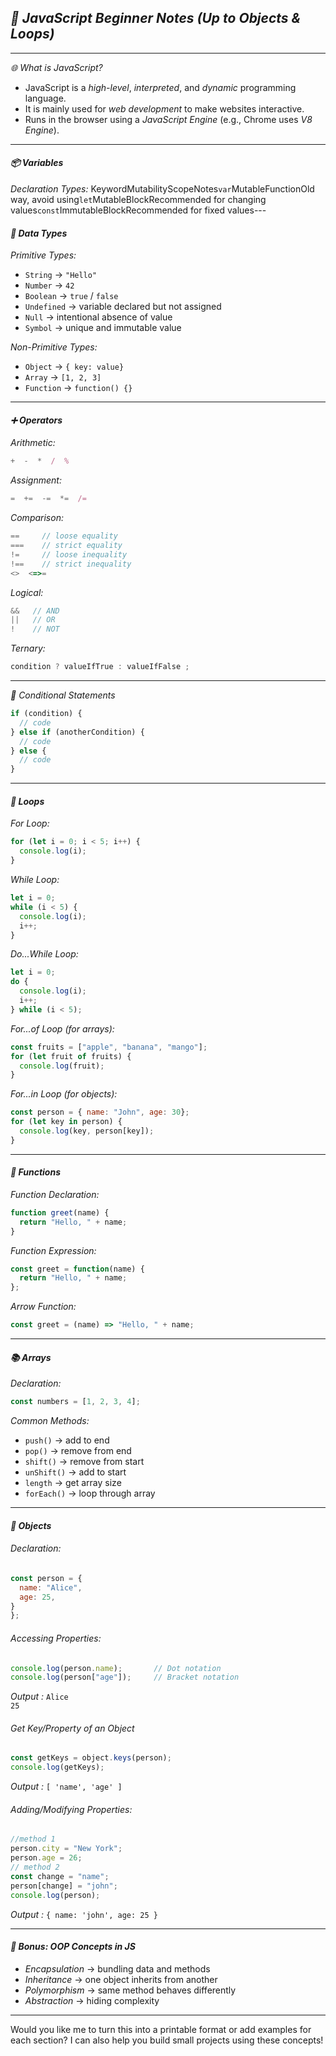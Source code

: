 

## *📘 JavaScript Beginner Notes (Up to Objects & Loops)*

---

*🌐 What is JavaScript?*
- JavaScript is a *high-level*, *interpreted*, and *dynamic* programming language.
- It is mainly used for *web development* to make websites interactive.
- Runs in the browser using a *JavaScript Engine* (e.g., Chrome uses *V8 Engine*).

---

#### *📦 Variables*

*Declaration Types:*
KeywordMutabilityScopeNotes`var`MutableFunctionOld way, avoid using`let`MutableBlockRecommended for changing values`const`ImmutableBlockRecommended for fixed values---

#### *🧮 Data Types*

*Primitive Types:*
- `String` → `"Hello"`
- `Number` → `42`
- `Boolean` → `true` / `false`
- `Undefined` → variable declared but not assigned
- `Null` → intentional absence of value
- `Symbol` → unique and immutable value

*Non-Primitive Types:*
- `Object` → `{ key: value}`
- `Array` → `[1, 2, 3]`
- `Function` → `function() {}`

---

#### *➕ Operators*

*Arithmetic:*
```javascript
+  -  *  /  %
```

*Assignment:*
```javascript
=  +=  -=  *=  /=
```

*Comparison:*
```javascript
==     // loose equality
===    // strict equality
!=     // loose inequality
!==    // strict inequality
<>  <=>=
```

*Logical:*
```javascript
&&   // AND
||   // OR
!    // NOT
```

*Ternary:*
```javascript
condition ? valueIfTrue : valueIfFalse ;
```

---

*🔀 Conditional Statements*

```javascript
if (condition) {
  // code
} else if (anotherCondition) {
  // code
} else {
  // code
}
```

---

#### *🔁 Loops*

*For Loop:*
```javascript
for (let i = 0; i < 5; i++) {
  console.log(i);
}
```

*While Loop:*
```javascript
let i = 0;
while (i < 5) {
  console.log(i);
  i++;
}
```

*Do...While Loop:*
```javascript
let i = 0;
do {
  console.log(i);
  i++;
} while (i < 5);
```

*For...of Loop (for arrays):*
```javascript
const fruits = ["apple", "banana", "mango"];
for (let fruit of fruits) {
  console.log(fruit);
}
```

*For...in Loop (for objects):*
```javascript
const person = { name: "John", age: 30};
for (let key in person) {
  console.log(key, person[key]);
}
```

---

#### *🧩 Functions*

*Function Declaration:*
```javascript
function greet(name) {
  return "Hello, " + name;
}
```

*Function Expression:*
```javascript
const greet = function(name) {
  return "Hello, " + name;
};
```

*Arrow Function:*
```javascript
const greet = (name) => "Hello, " + name;
```

---

#### *📚 Arrays*

*Declaration:*
```javascript
const numbers = [1, 2, 3, 4];
```

*Common Methods:*
- `push()` → add to end
- `pop()` → remove from end
- `shift()` → remove from start
- `unShift()` → add to start
- `length` → get array size
- `forEach()` → loop through array

---

#### *🧱 Objects*

###### *Declaration:*
```javascript
const person = {
  name: "Alice",
  age: 25,
}
};
```

###### *Accessing Properties:*
```javascript
console.log(person.name);       // Dot notation
console.log(person["age"]);     // Bracket notation
```
*Output :*
`Alice`<br>`25`

###### *Get Key/Property of an Object*
```javascript
const getKeys = object.keys(person);
console.log(getKeys);
```
*Output :*
`[ 'name', 'age' ]`

###### *Adding/Modifying Properties:*
```javascript
//method 1
person.city = "New York";
person.age = 26;
// method 2
const change = "name";
person[change] = "john";
console.log(person);
```
*Output :*
`{ name: 'john', age: 25 }`

---

#### *🧠 Bonus: OOP Concepts in JS*

- *Encapsulation* → bundling data and methods
- *Inheritance* → one object inherits from another
- *Polymorphism* → same method behaves differently
- *Abstraction* → hiding complexity

---

Would you like me to turn this into a printable format or add examples for each section? I can also help you build small projects using these concepts!